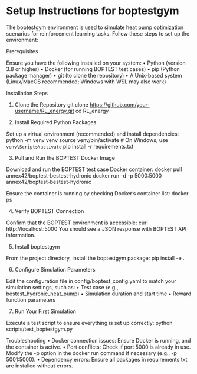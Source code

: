 # Setup Instructions for boptestgym

The boptestgym environment is used to simulate heat pump optimization scenarios for reinforcement learning tasks. Follow these steps to set up the environment:

Prerequisites

Ensure you have the following installed on your system:
	•	Python (version 3.8 or higher)
	•	Docker (for running BOPTEST test cases)
	•	pip (Python package manager)
	•	git (to clone the repository)
	•	A Unix-based system (Linux/MacOS recommended; Windows with WSL may also work)

Installation Steps

1. Clone the Repository
git clone https://github.com/your-username/RL_energy.git
cd RL_energy

2. Install Required Python Packages

Set up a virtual environment (recommended) and install dependencies:
python -m venv venv
source venv/bin/activate  # On Windows, use `venv\Scripts\activate`
pip install -r requirements.txt

3. Pull and Run the BOPTEST Docker Image

Download and run the BOPTEST test case Docker container:
docker pull annex42/boptest-bestest-hydronic
docker run -d -p 5000:5000 annex42/boptest-bestest-hydronic

Ensure the container is running by checking Docker’s container list:
docker ps

4. Verify BOPTEST Connection

Confirm that the BOPTEST environment is accessible:
curl http://localhost:5000
You should see a JSON response with BOPTEST API information.

5. Install boptestgym

From the project directory, install the boptestgym package:
pip install -e .

6. Configure Simulation Parameters

Edit the configuration file in config/boptest_config.yaml to match your simulation settings, such as:
	•	Test case (e.g., bestest_hydronic_heat_pump)
	•	Simulation duration and start time
	•	Reward function parameters

 7. Run Your First Simulation

Execute a test script to ensure everything is set up correctly:
python scripts/test_boptestgym.py

Troubleshooting
	•	Docker connection issues: Ensure Docker is running, and the container is active.
	•	Port conflicts: Check if port 5000 is already in use. Modify the -p option in the docker run command if necessary (e.g., -p 5001:5000).
	•	Dependency errors: Ensure all packages in requirements.txt are installed without errors.

